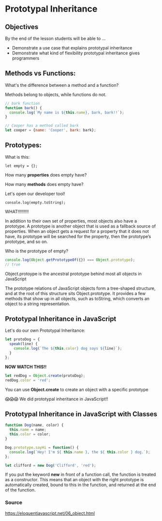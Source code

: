 # Prototypal Inheritance

## Objectives

By the end of the lesson students will be able to ...

* Demonstrate a use case that explains prototypal inheritance
* Demonstrate what kind of flexibility prototypal inheritance gives
programmers

## Methods vs Functions:

What's the difference between a method and a function?


Methods belong to objects, while functions do not.

```javascript
// bark function
function bark() {
  console.log(`My name is ${this.name}, bark, bark!!`);
}

// Cooper has a method called bark
let cooper = {name: 'Cooper', bark: bark};
```

## Prototypes:

What is this:

`let empty = {};`

How many **properties** does empty have?


How many **methods** does empty have?


Let's open our developer tool!

`console.log(empty.toString);`

WHAT!!!!!!!!!

In addition to their own set of properties, most objects also have a prototype. A prototype is another object that is used as a fallback source of properties. When an object gets a request for a property that it does not have, its prototype will be searched for the property, then the prototype’s prototype, and so on.

Who is the prototype of empty?

```javascript
console.log(Object.getPrototypeOf({}) === Object.prototype);
// true
```

Object.protoype is the ancestral prototype behind most all objects in JavaScript

The prototype relations of JavaScript objects form a tree-shaped structure, and at the root of this structure sits Object.prototype. It provides a few methods that show up in all objects, such as toString, which converts an object to a string representation.

## Prototypal Inheritance in JavaScript

Let's do our own Prototypal Inheritance:

```javascript
let protoDog = {
  speak(line) {
    console.log(`The ${this.color} dog says ${line}`);
  }
};
```

**NOW WATCH THIS!!**

```javascript
let redDog = Object.create(protoDog);
redDog.color = 'red';
```

You can use **Object.create** to create an object with a specific prototype

:scream::scream::scream:
We did prototypal inheritance in JavaScript!!

## Prototypal Inheritance in JavaScript with Classes

```javascript
function Dog(name, color) {
  this.name = name;
  this.color = color;
}

Dog.prototype.sayHi = function() {
  console.log(`Hey! I'm ${ this.name }, the ${ this.color } dog.`);
};

let clifford = new Dog('Clifford', 'red');
```

If you put the keyword **new** in front of a function call, the function is treated as a constructor. This means that an object with the right prototype is automatically created, bound to this in the function, and returned at the end of the function.









### Source
https://eloquentjavascript.net/06_object.html

